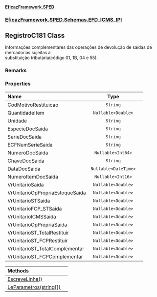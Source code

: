 #### [EficazFramework.SPED](EficazFrameworkSPED.md 'EficazFramework SPED')
### [EficazFramework.SPED.Schemas.EFD_ICMS_IPI](EficazFramework.SPED.Schemas.EFD_ICMS_IPI.md 'EficazFramework.SPED.Schemas.EFD_ICMS_IPI')

## RegistroC181 Class

Informações complementares das operações de devolução de saídas de mercadorias sujeitas à  
substituição tributária(código 01, 1B, 04 e 55).

### Remarks
### Properties

| Name | Type | |
| :--- | :---: | :--- |
| CodMotivoRestituicao | `String` |  |
| QuantidadeItem | `Nullable<Double>` |  |
| Unidade | `String` |  |
| EspecieDocSaida | `String` |  |
| SerieDocSaida | `String` |  |
| ECFNumSerieSaida | `String` |  |
| NumeroDocSaida | `Nullable<Int64>` |  |
| ChaveDocSaida | `String` |  |
| DataDocSaida | `Nullable<DateTime>` |  |
| NumeroItemDocSaida | `Nullable<Int16>` |  |
| VrUnitarioSaida | `Nullable<Double>` |  |
| VrUnitarioOpPropriaEstoqueSaida | `Nullable<Double>` |  |
| VrUnitarioSTSaida | `Nullable<Double>` |  |
| VrUnitarioFCP_STSaida | `Nullable<Double>` |  |
| VrUnitarioICMSSaida | `Nullable<Double>` |  |
| VrUnitarioOpPropriaSaida | `Nullable<Double>` |  |
| VrUnitarioST_TotalRestituir | `Nullable<Double>` |  |
| VrUnitarioST_FCPRestituir | `Nullable<Double>` |  |
| VrUnitarioST_TotalComplementar | `Nullable<Double>` |  |
| VrUnitarioST_FCPComplementar | `Nullable<Double>` |  |

| Methods | |
| :--- | :--- |
| [EscreveLinha()](EficazFramework.SPED.Schemas.EFD_ICMS_IPI/RegistroC181/EscreveLinha().md 'EficazFramework.SPED.Schemas.EFD_ICMS_IPI.RegistroC181.EscreveLinha()') | |
| [LeParametros(string[])](EficazFramework.SPED.Schemas.EFD_ICMS_IPI/RegistroC181/LeParametros(string[]).md 'EficazFramework.SPED.Schemas.EFD_ICMS_IPI.RegistroC181.LeParametros(string[])') | |
